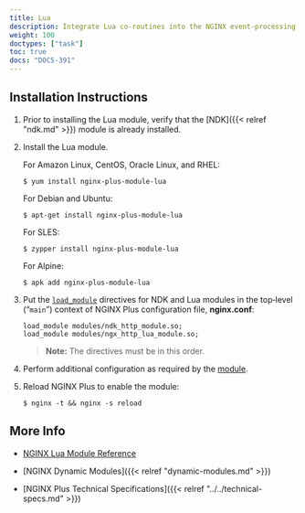 ```yaml
---
title: Lua
description: Integrate Lua co-routines into the NGINX event-processing model, with the Lua dynamic module, community-authored and supported by NGINX, Inc.
weight: 100
doctypes: ["task"]
toc: true
docs: "DOCS-391"
---
```



<span id="install"></span>
## Installation Instructions

1. Prior to installing the Lua module, verify that the [NDK]({{< relref "ndk.md" >}}) module is already installed.

2. Install the Lua module.

   For Amazon Linux, CentOS, Oracle Linux, and RHEL:
   
   ```shell
   $ yum install nginx-plus-module-lua
   ```

   For Debian and Ubuntu:
   
   ```shell
   $ apt-get install nginx-plus-module-lua
   ```

   For SLES:
   
   ```shell
   $ zypper install nginx-plus-module-lua
   ```

   For Alpine:

   ```shell
   $ apk add nginx-plus-module-lua
   ```

3. Put the [`load_module`](https://nginx.org/en/docs/ngx_core_module.html#load_module) directives for NDK and Lua modules in the top‑level (“`main`”) context of NGINX Plus configuration file, **nginx.conf**:

   ```nginx
   load_module modules/ndk_http_module.so;
   load_module modules/ngx_http_lua_module.so;
   ```
   
   > **Note:** The directives must be in this order.

4. Perform additional configuration as required by the [module](https://github.com/openresty/lua-nginx-module).

5. Reload NGINX Plus to enable the module:

   ```shell
   $ nginx -t && nginx -s reload
   ```


<span id="info"></span>
## More Info

* [NGINX Lua Module Reference](https://github.com/openresty/lua-nginx-module)

* [NGINX Dynamic Modules]({{< relref "dynamic-modules.md" >}})

* [NGINX Plus Technical Specifications]({{< relref "../../technical-specs.md" >}})
